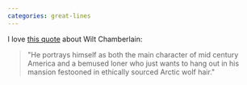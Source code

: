 ```yaml
---
categories: great-lines
---
```


<p>I love <a href="https://bookshop.org/books/how-to-watch-basketball-like-a-genius/9781419744808">this quote</a> about Wilt Chamberlain:</p>

<blockquote>
<p>"He portrays himself as both the main character of mid century America and a bemused loner who just wants to hang out in his mansion festooned in ethically sourced Arctic wolf hair."</p>
</blockquote>